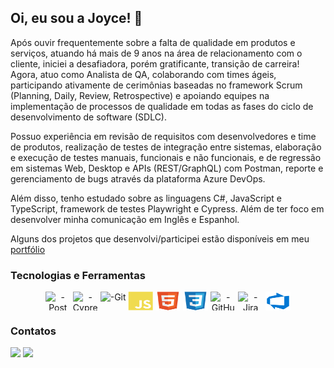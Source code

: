 ## Oi, eu sou a Joyce! 👋
Após ouvir frequentemente sobre a falta de qualidade em produtos e serviços, atuando há mais de 9 anos na área de relacionamento com o cliente, iniciei a desafiadora, porém gratificante, transição de carreira! Agora, atuo como Analista de QA, colaborando com times ágeis, participando ativamente de cerimônias baseadas no framework Scrum (Planning, Daily, Review, Retrospective) e apoiando equipes na implementação de processos de qualidade em todas as fases do ciclo de desenvolvimento de software (SDLC).

Possuo experiência em revisão de requisitos com desenvolvedores e time de produtos, realização de testes de integração entre sistemas, elaboração e execução de testes manuais, funcionais e não funcionais, e de regressão em sistemas Web, Desktop e APIs (REST/GraphQL) com Postman, reporte e gerenciamento de bugs através da plataforma Azure DevOps. 

Além disso, tenho estudado sobre as linguagens C#, JavaScript e TypeScript, framework de testes Playwright e Cypress. Além de ter foco em desenvolver minha comunicação em Inglês e Espanhol.

Alguns dos projetos que desenvolvi/participei estão disponíveis em meu [portfólio](https://joycepontes.notion.site/Portf-lio-a9ba10479a3847868e52b6659e435883?pvs=4)

### Tecnologias e Ferramentas
<div style="text-align:center;">
    <img style="display: inline-block;" align="center" alt="-Postman" height="30" width="40" src="https://cdn.jsdelivr.net/gh/devicons/devicon@latest/icons/postman/postman-plain.svg" />
    <img style="display: inline-block;" align="center" alt="-Cypress" height="30" width="40" src="https://cdn.jsdelivr.net/gh/devicons/devicon@latest/icons/cypressio/cypressio-original.svg" />
    <img style="display: inline-block;" align="center" alt="-Git" height="30" src="https://cdn.jsdelivr.net/gh/devicons/devicon/icons/git/git-original.svg" />
    <img style="display: inline-block;" align="center" alt="-Js" height="30" width="40" src="https://raw.githubusercontent.com/devicons/devicon/master/icons/javascript/javascript-plain.svg" />
    <img style="display: inline-block;" align="center" alt="-HTML" height="30" width="40" src="https://raw.githubusercontent.com/devicons/devicon/master/icons/html5/html5-original.svg" />
    <img style="display: inline-block;" align="center" alt="-CSS" height="30" width="40" src="https://raw.githubusercontent.com/devicons/devicon/master/icons/css3/css3-original.svg" />
    <img style="display: inline-block;" align="center" alt="-GitHub" height="30" width="40" src="https://cdn.jsdelivr.net/gh/devicons/devicon/icons/github/github-original.svg" />
    <img style="display: inline-block;" align="center" alt="-Jira" height="30" width ="40" src="https://cdn.jsdelivr.net/gh/devicons/devicon/icons/jira/jira-original-wordmark.svg" />
    <img style="display: inline-block;" align="center" alt="-Azure DevOps" height="30" width ="40" src="https://raw.githubusercontent.com/devicons/devicon/54cfe13ac10eaa1ef817a343ab0a9437eb3c2e08/icons/azuredevops/azuredevops-plain.svg" />    
</div>


### Contatos
<a href = "mailto:joycepontesf@gmail.com"><img src="https://img.shields.io/badge/-Gmail-%23333?style=for-the-badge&logo=gmail&logoColor=white" target="_blank"></a>
<a href="https://www.linkedin.com/in/joycepontes/" target="_blank"><img src="https://img.shields.io/badge/-LinkedIn-%230077B5?style=for-the-badge&logo=linkedin&logoColor=white" target="_blank"></a> 
